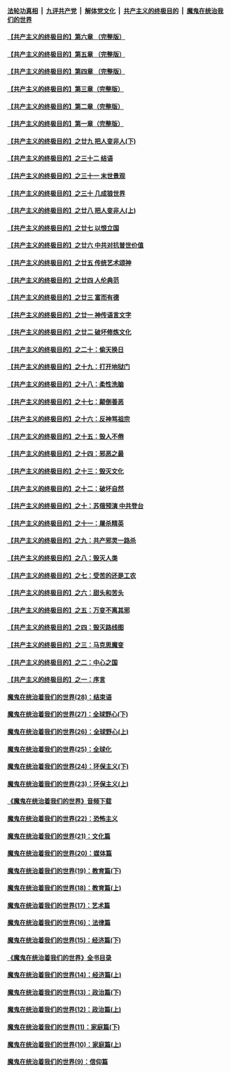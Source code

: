 

####  [法轮功真相](../../../../basic/blob/master/README.md?t=04102130) &nbsp;|&nbsp; [九评共产党](../../../../9ping.md/blob/master/README.md?t=04102130) &nbsp;|&nbsp; [解体党文化](../../../../jtdwh.md/blob/master/README.md?t=04102130)  &nbsp;|&nbsp; [共产主义的终极目的](../../../../gczydzjmd.md/blob/master/README.md?t=04102130) &nbsp;|&nbsp; [魔鬼在统治我们的世界](../../../../mgztzwmdsj.md/blob/master/README.md?t=04102130) 

#### [【共产主义的终极目的】第六章 （完整版）](../pages/nsc422/n11428913.md?t=04102130) 

#### [【共产主义的终极目的】第五章 （完整版）](../pages/nsc422/n11428912.md?t=04102130) 

#### [【共产主义的终极目的】第四章 （完整版）](../pages/nsc422/n11428907.md?t=04102130) 

#### [【共产主义的终极目的】第三章（完整版）](../pages/nsc422/n11428848.md?t=04102130) 

#### [【共产主义的终极目的】第二章（完整版）](../pages/nsc422/n11428831.md?t=04102130) 

#### [【共产主义的终极目的】第一章（完整版）](../pages/nsc422/n11417651.md?t=04102130) 

#### [【共产主义的终极目的】之廿九 把人变非人(下)](../pages/nsc422/n11344140.md?t=04102130) 

#### [【共产主义的终极目的】之三十二 结语](../pages/nsc422/n11360535.md?t=04102130) 

#### [【共产主义的终极目的】之三十一 末世景观](../pages/nsc422/n11351129.md?t=04102130) 

#### [【共产主义的终极目的】之三十 几成狼世界](../pages/nsc422/n11348280.md?t=04102130) 

#### [【共产主义的终极目的】之廿八 把人变非人(上)](../pages/nsc422/n11340492.md?t=04102130) 

#### [【共产主义的终极目的】之廿七 以恨立国](../pages/nsc422/n11336944.md?t=04102130) 

#### [【共产主义的终极目的】之廿六 中共对抗普世价值](../pages/nsc422/n11324785.md?t=04102130) 

#### [【共产主义的终极目的】之廿五 传统艺术颂神](../pages/nsc422/n11296396.md?t=04102130) 

#### [【共产主义的终极目的】之廿四 人伦典范](../pages/nsc422/n11296397.md?t=04102130) 

#### [【共产主义的终极目的】之廿三 富而有德](../pages/nsc422/n11283598.md?t=04102130) 

#### [【共产主义的终极目的】之廿一 神传语言文字](../pages/nsc422/n11263265.md?t=04102130) 

#### [【共产主义的终极目的】之廿二 破坏修炼文化](../pages/nsc422/n11245728.md?t=04102130) 

#### [【共产主义的终极目的】之二十：偷天换日](../pages/nsc422/n11238846.md?t=04102130) 

#### [【共产主义的终极目的】之十九：打开地狱门](../pages/nsc422/n11206376.md?t=04102130) 

#### [【共产主义的终极目的】之十八：柔性洗脑](../pages/nsc422/n11199994.md?t=04102130) 

#### [【共产主义的终极目的】之十七：颠倒善恶](../pages/nsc422/n11179782.md?t=04102130) 

#### [【共产主义的终极目的】之十六：反神骂祖宗](../pages/nsc422/n11166798.md?t=04102130) 

#### [【共产主义的终极目的】之十五：毁人不倦](../pages/nsc422/n11166792.md?t=04102130) 

#### [【共产主义的终极目的】之十四：邪恶之最](../pages/nsc422/n11150249.md?t=04102130) 

#### [【共产主义的终极目的】之十三：毁灭文化](../pages/nsc422/n11135227.md?t=04102130) 

#### [【共产主义的终极目的】之十二：破坏自然](../pages/nsc422/n11135214.md?t=04102130) 

#### [【共产主义的终极目的】之十：苏俄预演 中共登台](../pages/nsc422/n11118424.md?t=04102130) 

#### [【共产主义的终极目的】之十一：屠杀精英](../pages/nsc422/n11118442.md?t=04102130) 

#### [【共产主义的终极目的】之九：共产邪灵一路杀](../pages/nsc422/n11114139.md?t=04102130) 

#### [【共产主义的终极目的】之八：毁灭人类](../pages/nsc422/n11108503.md?t=04102130) 

#### [【共产主义的终极目的】之七：受苦的还是工农](../pages/nsc422/n11101809.md?t=04102130) 

#### [【共产主义的终极目的】之六：甜头和苦头](../pages/nsc422/n11096971.md?t=04102130) 

#### [【共产主义的终极目的】之五：万变不离其邪](../pages/nsc422/n11091285.md?t=04102130) 

#### [【共产主义的终极目的】之四：毁灭路线图](../pages/nsc422/n11086284.md?t=04102130) 

#### [【共产主义的终极目的】之三：马克思魔变](../pages/nsc422/n11061941.md?t=04102130) 

#### [【共产主义的终极目的】之二：中心之国](../pages/nsc422/n11047728.md?t=04102130) 

#### [【共产主义的终极目的】之一：序言](../pages/nsc422/n11086077.md?t=04102130) 

#### [魔鬼在统治着我们的世界(28)：结束语](../pages/nsc422/n10936246.md?t=04102130) 

#### [魔鬼在统治着我们的世界(27)：全球野心(下)](../pages/nsc422/n10928319.md?t=04102130) 

#### [魔鬼在统治着我们的世界(26)：全球野心(上)](../pages/nsc422/n10900318.md?t=04102130) 

#### [魔鬼在统治着我们的世界(25)：全球化](../pages/nsc422/n10788205.md?t=04102130) 

#### [魔鬼在统治着我们的世界(24)：环保主义(下)](../pages/nsc422/n10695307.md?t=04102130) 

#### [魔鬼在统治着我们的世界(23)：环保主义(上)](../pages/nsc422/n10688613.md?t=04102130) 

#### [《魔鬼在统治着我们的世界》音频下载](../pages/nsc422/n10635553.md?t=04102130) 

#### [魔鬼在统治着我们的世界(22)：恐怖主义](../pages/nsc422/n10614727.md?t=04102130) 

#### [魔鬼在统治着我们的世界(21)：文化篇](../pages/nsc422/n10597706.md?t=04102130) 

#### [魔鬼在统治着我们的世界(20)：媒体篇](../pages/nsc422/n10586579.md?t=04102130) 

#### [魔鬼在统治着我们的世界(19)：教育篇(下)](../pages/nsc422/n10564808.md?t=04102130) 

#### [魔鬼在统治着我们的世界(18)：教育篇(上)](../pages/nsc422/n10526970.md?t=04102130) 

#### [魔鬼在统治着我们的世界(17)：艺术篇](../pages/nsc422/n10499093.md?t=04102130) 

#### [魔鬼在统治着我们的世界(16)：法律篇](../pages/nsc422/n10485969.md?t=04102130) 

#### [魔鬼在统治着我们的世界(15)：经济篇(下)](../pages/nsc422/n10469975.md?t=04102130) 

#### [《魔鬼在统治着我们的世界》全书目录](../pages/nsc422/n10464261.md?t=04102130) 

#### [魔鬼在统治着我们的世界(14)：经济篇(上)](../pages/nsc422/n10457370.md?t=04102130) 

#### [魔鬼在统治着我们的世界(13)：政治篇(下)](../pages/nsc422/n10448270.md?t=04102130) 

#### [魔鬼在统治着我们的世界(12)：政治篇(上)](../pages/nsc422/n10444576.md?t=04102130) 

#### [魔鬼在统治着我们的世界(11)：家庭篇(下)](../pages/nsc422/n10440961.md?t=04102130) 

#### [魔鬼在统治着我们的世界(10)：家庭篇(上)](../pages/nsc422/n10435448.md?t=04102130) 

#### [魔鬼在统治着我们的世界(9)：信仰篇](../pages/nsc422/n10432159.md?t=04102130) 

